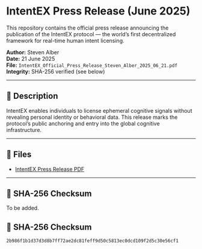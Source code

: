 # IntentEX Press Release (June 2025)

This repository contains the official press release announcing the publication of the IntentEX protocol — the world’s first decentralized framework for real-time human intent licensing.

**Author:** Steven Alber  
**Date:** 21 June 2025  
**File:** `IntentEX_Official_Press_Release_Steven_Alber_2025_06_21.pdf`  
**Integrity:** SHA-256 verified (see below)

---

## 🔗 Description

IntentEX enables individuals to license ephemeral cognitive signals without revealing personal identity or behavioral data. This release marks the protocol’s public anchoring and entry into the global cognitive infrastructure.

---

## 📁 Files

- [IntentEX Press Release PDF](./IntentEX_Official_Press_Release_Steven_Alber_2025_06_21.pdf)

---

## 🔐 SHA-256 Checksum

To be added.
## 🔐 SHA-256 Checksum

`2b986f1b1d37d3d8b7ff72ae2dc81feff9d50c5813ec0dcd109f2d5c30e56cf1`
